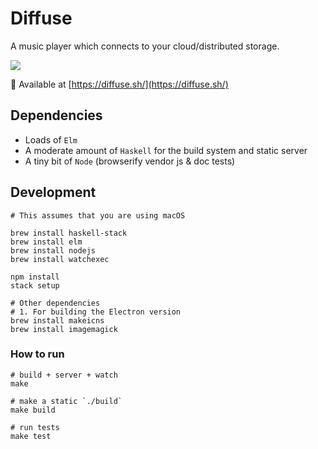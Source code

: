 # Diffuse

A music player which connects to your cloud/distributed storage.

![](https://icidasset-public.s3.amazonaws.com/diffuse.jpg)

📍 Available at [https://diffuse.sh/](https://diffuse.sh/)



## Dependencies

- Loads of `Elm`
- A moderate amount of `Haskell` for the build system and static server
- A tiny bit of `Node` (browserify vendor js & doc tests)



## Development

```shell
# This assumes that you are using macOS

brew install haskell-stack
brew install elm
brew install nodejs
brew install watchexec

npm install
stack setup

# Other dependencies
# 1. For building the Electron version
brew install makeicns
brew install imagemagick
```

### How to run

```shell
# build + server + watch
make

# make a static `./build`
make build

# run tests
make test
```
